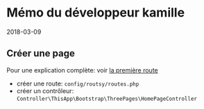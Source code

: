 Mémo du développeur kamille
====================
2018-03-09




Créer une page
-----------------

Pour une explication complète: voir [la première route](tutoriel-creation-app.md#la-première-route)



- créer une route: `config/routsy/routes.php`
- créer un contrôleur: `Controller\ThisApp\Bootstrap\ThreePages\HomePageController`